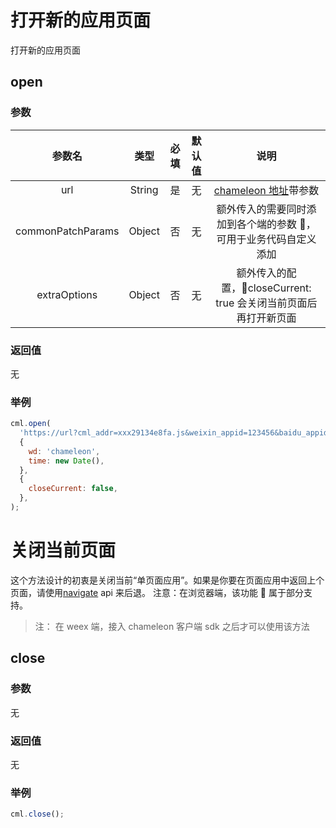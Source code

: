 # 打开新的应用页面

打开新的应用页面

## open

### 参数

|      参数名       |  类型  | 必填 | 默认值 |                                说明                                |
| :---------------: | :----: | :--: | :----: | :----------------------------------------------------------------: |
|        url        | String |  是  |   无   | <a href="../framework/chameleon_url.html">chameleon 地址</a>带参数 |
| commonPatchParams | Object |  否  |   无   |  额外传入的需要同时添加到各个端的参数 ，可用于业务代码自定义添加   |
|   extraOptions    | Object |  否  |   无   |  额外传入的配置，closeCurrent: true 会关闭当前页面后再打开新页面   |

### 返回值

无

### 举例

```javascript
cml.open(
  'https://url?cml_addr=xxx29134e8fa.js&weixin_appid=123456&baidu_appid=123456&alipay_appid=123456&path=page/a/b/c&envVersion=release',
  {
    wd: 'chameleon',
    time: new Date(),
  },
  {
    closeCurrent: false,
  },
);
```

# 关闭当前页面

这个方法设计的初衷是关闭当前“单页面应用”。如果是你要在页面应用中返回上个页面，请使用[navigate](./navigate.html) api 来后退。
注意：在浏览器端，该功能  属于部分支持。

> 注： 在 weex 端，接入 chameleon 客户端 sdk 之后才可以使用该方法

## close

### 参数

无

### 返回值

无

### 举例

```javascript
cml.close();
```
